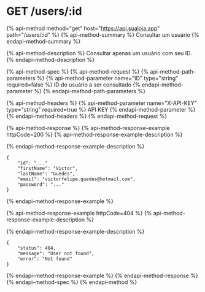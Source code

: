 # GET /users/:id

{% api-method method="get" host="https://api.sualoja.app" path="/users/:id" %}
{% api-method-summary %}
Consultar um usuário
{% endapi-method-summary %}

{% api-method-description %}
Consultar apenas um usuário com seu ID.
{% endapi-method-description %}

{% api-method-spec %}
{% api-method-request %}
{% api-method-path-parameters %}
{% api-method-parameter name="ID" type="string" required=false %}
ID do usuário a ser consultado
{% endapi-method-parameter %}
{% endapi-method-path-parameters %}

{% api-method-headers %}
{% api-method-parameter name="X-API-KEY" type="string" required=true %}
API KEY
{% endapi-method-parameter %}
{% endapi-method-headers %}
{% endapi-method-request %}

{% api-method-response %}
{% api-method-response-example httpCode=200 %}
{% api-method-response-example-description %}

{% endapi-method-response-example-description %}

```
{
    "id": "..."
    "firstName": "Victor",
    "lastName": "Guedes",
    "email": "victorfelipe.guedes@hotmail.com",
    "password": "..."
}
```
{% endapi-method-response-example %}

{% api-method-response-example httpCode=404 %}
{% api-method-response-example-description %}

{% endapi-method-response-example-description %}

```
{
    "status": 404,
    "message": "User not found",
    "error": "Not found"
}
```
{% endapi-method-response-example %}
{% endapi-method-response %}
{% endapi-method-spec %}
{% endapi-method %}

